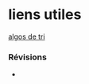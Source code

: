 # liens utiles

[algos de tri](https://interstices.info/les-algorithmes-de-tri/)
### Révisions
* []()
